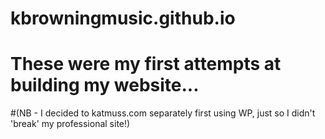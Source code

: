# kbrowningmusic.github.io
# These were my first attempts at building my website...
#(NB - I decided to katmuss.com separately first using WP, just so I didn't 'break' my professional site!)
